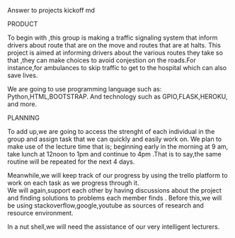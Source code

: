 Answer to projects kickoff md

PRODUCT

  To begin with ,this group is making a traffic signaling system that inform drivers about route that are on the move and routes that are at halts.
This project is aimed at informing drivers about the various routes they take so that ,they can make choices to avoid conjestion on the roads.For instance,for ambulances to skip traffic to get to the hospital which can also save lives.

  We are going to use programming language such as: Python,HTML,BOOTSTRAP. And technology such as GPIO,FLASK,HEROKU, and more.

PLANNING

  To add up,we are going to access the strenght of each individual in the group and assign task that we can quickly and easily work on.
We plan to make  use of the lecture time that is; beginning early in the morning at 9 am, take lunch at 12noon to 1pm and continue to 4pm .That is to say,the same routine will be repeated for the next 4 days.

  Meanwhile,we will keep track of our progress by using the trello platform to work on each task as we progress through it.  
We will again,support each other by having discussions about the project and finding solutions to problems each member finds .
Before this,we will be using stackoverflow,google,youtube as sources of research and resource environment.

  In a nut shell,we will need the assistance of our very intelligent lecturers.
